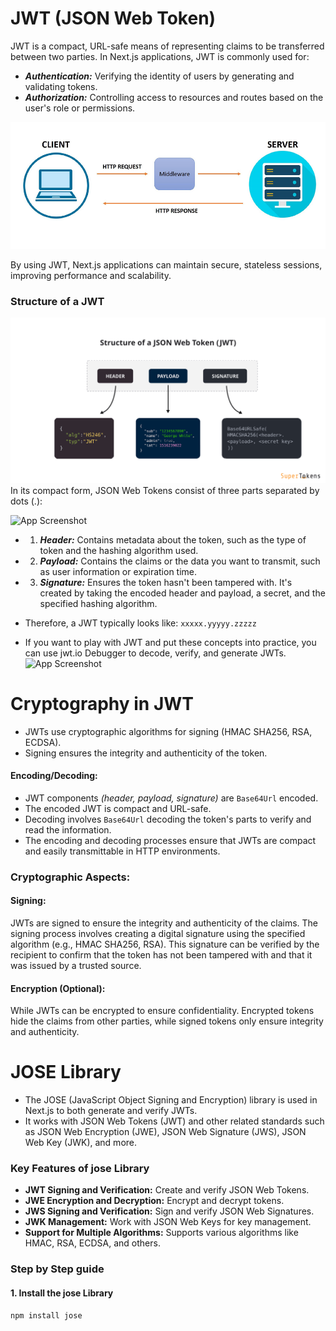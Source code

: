 # JWT (JSON Web Token)

JWT is a compact, URL-safe means of representing claims to be transferred between two parties. In Next.js applications, JWT is commonly used for:

- ***Authentication:*** Verifying the identity of users by generating and validating tokens.
- ***Authorization:*** Controlling access to resources and routes based on the user's role or permissions.

![App Screenshot](/step21_auth/04_jose-jwt/public/jwt.png)

By using JWT, Next.js applications can maintain secure, stateless sessions, improving performance and scalability.

### Structure of a JWT

![App Screenshot](/step21_auth/04_jose-jwt/public/jwt-structure.png)
In its compact form, JSON Web Tokens consist of three parts separated by dots (.):

![App Screenshot](https://cdn.auth0.com/content/jwt/encoded-jwt3.png)

- 1. ***Header:*** Contains metadata about the token, such as the type of token and the hashing algorithm used.
- 2. ***Payload:*** Contains the claims or the data you want to transmit, such as user information or expiration time.
- 3. ***Signature:*** Ensures the token hasn't been tampered with. It's created by taking the encoded header and payload, a secret, and the specified hashing algorithm.

- Therefore, a JWT typically looks like: `xxxxx.yyyyy.zzzzz`

- If you want to play with JWT and put these concepts into practice, you can use jwt.io Debugger to decode, verify, and generate JWTs.
![App Screenshot](https://cdn.auth0.com/website/jwt/introduction/debugger.png)

# Cryptography in JWT
- JWTs use cryptographic algorithms for signing (HMAC SHA256, RSA, ECDSA).
- Signing ensures the integrity and authenticity of the token.

#### Encoding/Decoding:

- JWT components *(header, payload, signature)* are `Base64Url` encoded.
- The encoded JWT is compact and URL-safe.
- Decoding involves `Base64Url` decoding the token's parts to verify and read the information.
- The encoding and decoding processes ensure that JWTs are compact and easily transmittable in HTTP environments.

### Cryptographic Aspects:
#### Signing:
JWTs are signed to ensure the integrity and authenticity of the claims. The signing process involves creating a digital signature using the specified algorithm (e.g., HMAC SHA256, RSA). This signature can be verified by the recipient to confirm that the token has not been tampered with and that it was issued by a trusted source.

#### Encryption (Optional):
While JWTs can be encrypted to ensure confidentiality. Encrypted tokens hide the claims from other parties, while signed tokens only ensure integrity and authenticity.

# JOSE Library
- The JOSE (JavaScript Object Signing and Encryption) library is used in Next.js to both generate and verify JWTs.
- It works with JSON Web Tokens (JWT) and other related standards such as JSON Web Encryption (JWE), JSON Web Signature (JWS), JSON Web Key (JWK), and more.

### Key Features of jose Library
- **JWT Signing and Verification:** Create and verify JSON Web Tokens.
- **JWE Encryption and Decryption:** Encrypt and decrypt tokens.
- **JWS Signing and Verification:** Sign and verify JSON Web Signatures.
- **JWK Management:** Work with JSON Web Keys for key management.
- **Support for Multiple Algorithms:** Supports various algorithms like HMAC, RSA, ECDSA, and others.

### Step by Step guide
#### 1. Install the jose Library

```bash
npm install jose
```